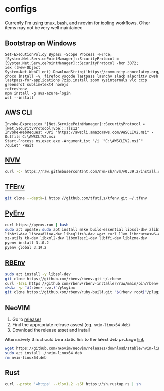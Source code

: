 # configs

Currently I'm using tmux, bash, and neovim for tooling workflows. Other
items may not be very well maintained

## Bootstrap on Windows
```pwsh
Set-ExecutionPolicy Bypass -Scope Process -Force;
[System.Net.ServicePointManager]::SecurityProtocol = [System.Net.ServicePointManager]::SecurityProtocol -bor 3072;
iex ((New-Object System.Net.WebClient).DownloadString('https://community.chocolatey.org/install.ps1'))
choco install -y  firefox vscode lastpass launchy slack alacritty pwsh lastpass-for-applications 7zip.install zoom sysinternals vlc cccp greenshot sublimetext4 nodejs
refreshenv
npm install -g aws-azure-login
wsl --install
```
## AWS CLI
```pwsh
Invoke-Expression "[Net.ServicePointManager]::SecurityProtocol = [Net.SecurityProtocolType]::Tls12"
Invoke-WebRequest -Uri "https://awscli.amazonaws.com/AWSCLIV2.msi" -Outfile C:\AWSCLIV2.msi
Start-Process msiexec.exe -ArgumentList "/i `"C:\AWSCLIV2.msi`" /quiet" -Wait
```

## [NVM](https://github.com/nvm-sh/nvm)
```bash
curl -o- https://raw.githubusercontent.com/nvm-sh/nvm/v0.39.2/install.sh | bash
```
## [TFEnv](https://github.com/tfutils/tfenv)
```bash
git clone --depth=1 https://github.com/tfutils/tfenv.git ~/.tfenv
```
## [PyEnv](https://github.com/pyenv/pyenv)
```bash
curl https://pyenv.run | bash
sudo apt update; sudo apt install make build-essential libssl-dev zlib1g-dev \
libbz2-dev libreadline-dev libsqlite3-dev wget curl llvm libncursesw5-dev \
xz-utils tk-dev libxml2-dev libxmlsec1-dev libffi-dev liblzma-dev
pyenv install 3.10.2
pyenv global 3.10.2
```
## [RBEnv](https://github.com/rbenv/rbenv)
```bash
sudo apt install -y libssl-dev
git clone https://github.com/rbenv/rbenv.git ~/.rbenv
curl -fsSL https://github.com/rbenv/rbenv-installer/raw/main/bin/rbenv-doctor | bash
mkdir -p "$(rbenv root)"/plugins
git clone https://github.com/rbenv/ruby-build.git "$(rbenv root)"/plugins/ruby-build
```

## NeoVIM
1. Go to
   [releases](https://github.com/neovim/neovim/releases/tag/stable)
1. Find the appropriate release assest (eg. `nvim-linux64.deb`)
1. Download the release asset and install

Alternatively this should be a static link to the latest deb package
[link](https://github.com/neovim/neovim/releases/download/stable/nvim-linux64.deb)
```bash
wget https://github.com/neovim/neovim/releases/download/stable/nvim-linux64.deb
sudo apt install ./nvim-linux64.deb
rm nvim-linux64.deb
```

## Rust
```bash
curl --proto '=https' --tlsv1.2 -sSf https://sh.rustup.rs | sh
```
